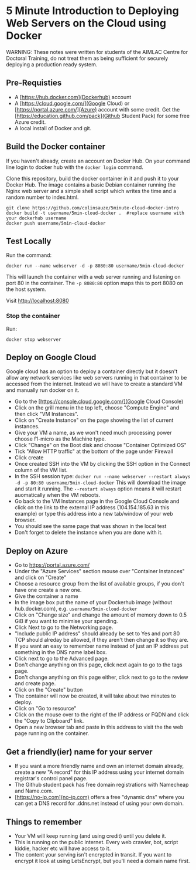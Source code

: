 # 5 Minute Introduction to Deploying Web Servers on the Cloud using Docker

WARNING: These notes were written for students of the AIMLAC Centre for Doctoral Training, do not treat them as being sufficient for securely deploying a production ready system. 

## Pre-Requisties

* A [https://hub.docker.com](Dockerhub) account
* A [https://cloud.google.com/](Google Cloud) or [https://portal.azure.com/](Azure) account with some credit. Get the [https://education.github.com/pack](Github Student Pack) for some free Azure credit.
* A local install of Docker and git.

## Build the Docker container

If you haven't already, create an account on Docker Hub. On your command line login to docker hub with the `docker login` command.

Clone this repository, build the docker container in it and push it to your Docker Hub. The image contains a basic Debian container running the Nginx web server and a simple shell script which writes the time and a random number to index.html.

~~~
git clone https://github.com/colinsauze/5minute-cloud-docker-intro
docker build -t username/5min-cloud-docker .  #replace username with your dockerhub username
docker push username/5min-cloud-docker
~~~

## Test Locally

Run the command:

`docker run --name webserver -d -p 8080:80 username/5min-cloud-docker`

This will launch the container with a web server running and listening on port 80 in the container. The `-p 8080:80` option maps this to port 8080 on the host system.

Visit [http://localhost:8080](http://localhost:8080)

### Stop the container

Run: 

`docker stop webserver`


## Deploy on Google Cloud

Google cloud has an option to deploy a container directly but it doesn't allow any network services like web servers running in that container to be accessed from the internet. Instead we will have to create a standard VM and manually run docker on it.

* Go to the [https://console.cloud.google.com/](Google Cloud Console)
* Click on the grill menu in the top left, choose "Compute Engine" and then click "VM Instances". 
* Click on "Create Instance" on the page showing the list of current instances.
* Give your VM a name, as we won't need much processing power choose f1-micro as the Machine type. 
* Click "Change" on the Boot disk and choose "Container Optimized OS"
* Tick "Allow HTTP traffic" at the bottom of the page under Firewall
* Click create
* Once created SSH into the VM by clicking the SSH option in the Connect column of the VM list.
* In the SSH session type: `docker run --name webserver --restart always -d -p 80:80 username/5min-cloud-docker`
This will download the image and start it running. The `--restart always` option means it will restart auomatically when the VM reboots.
* Go back to the VM Instances page in the Google Cloud Console and click on the link to the external IP address (104.154.185.63 in this example) or type this address into a new tab/window of your web browser.
* You should see the same page that was shown in the local test
* Don't forget to delete the instance when you are done with it.


## Deploy on Azure

* Go to https://portal.azure.com/
* Under the "Azure Services" section mouse over "Container Instances" and click on "Create"
* Choose a resource group from the list of available groups, if you don't have one create a new one.
* Give the container a name
* In the image box put the name of your Dockerhub image (without hub.docker.com), e.g. `username/5min-cloud-docker`
* Click on "Change size" and change the amount of memory down to 0.5 GiB if you want to minimise your spending.
* Click Next to go to the Networking page.
* "Include public IP address" should already be set to Yes and port 80 TCP should alreday be allowed, if they aren't then change it so they are.
* If you want an easy to remember name instead of just an IP address put something in the DNS name label box. 
* Click next to go to the Advanced page.
* Don't change anything on this page, click next again to go to the tags page.
* Don't change anything on this page either, click next to go to the review and create page.
* Click on the "Create" button
* The container will now be created, it will take about two minutes to deploy.
* Click on "Go to resource"
* Click on the mouse over to the right of the IP address or FQDN and click the "Copy to Clipboard" link.
* Open a new browser tab and paste in this address to visit the the web page running on the container.

## Get a friendly(ier) name for your server

* If you want a more friendly name and own an internet domain already, create a new "A record" for this IP address using your internet domain registrar's control panel page.
* The Github student pack has free domain registrations with Namecheap and Name.com. 
* [https://no-ip.com](no-ip.com) offers a free "dynamic dns" where you can get a DNS record for <your hostname>.ddns.net instead of using your own domain.


## Things to remember

* Your VM will keep running (and using credit) until you delete it.
* This is running on the public internet. Every web crawler, bot, script kiddie, hacker etc will have access to it.
* The content your serving isn't encrypted in transit. If you want to encrypt it look at using LetsEncrypt, but you'll need a domain name first.





